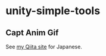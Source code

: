 # unity-simple-tools

## Capt Anim Gif

See [my Qiita site](https://qiita.com/yamachan360) for Japanese.
